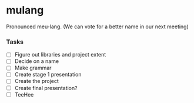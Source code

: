 # mulang

Pronounced meu-lang. (We can vote for a better name in our next meeting)

### Tasks

- [ ] Figure out libraries and project extent
- [ ] Decide on a name
- [ ] Make grammar
- [ ] Create stage 1 presentation
- [ ] Create the project
- [ ] Create final presentation? 
- [ ] TeeHee
